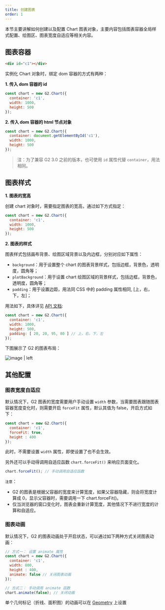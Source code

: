 ```yaml
---
title: 创建图表
order: 1
---
```


本节主要讲解如何创建以及配置 Chart 图表对象，主要内容包括图表容器全局样式配置、绘图区、图表宽度自适应等相关内容。

## 图表容器

```html
<div id="c1"></div>
```

实例化 Chart 对象时，绑定 dom 容器的方式有两种：

__1. 传入 dom 容器的 id__

```js
const chart = new G2.Chart({
  container: 'c1',
  width: 1000,
  height: 500
});
```

__2. 传入 dom 容器的 html 节点对象__

```js
const chart = new G2.Chart({
  container: document.getElementById('c1'),
  width: 1000,
  height: 500
});
```

> 注：为了兼容 G2 3.0 之前的版本，也可使用 `id` 属性代替 `container`，用法相同。

## 图表样式

__1. 图表的宽高__

创建 chart 对象时，需要指定图表的宽高，通过如下方式指定：

```js
const chart = new G2.Chart({
  container: 'c1',
  width: 1000,
  height: 500
});
```

__2. 图表的样式__

图表样式包括画布背景、绘图区域背景以及内边框，分别对应如下属性：

* `background`：用于设置整个 chart 的图表背景样式，包括边框，背景色，透明度，圆角等；
* `plotBackground`：用于设置 chart 绘图区域的背景样式，包括边框，背景色，透明度，圆角等；
* `padding`：用于设置边距，用法同 CSS 中的 padding 属性相同, [上，右，下，左]；

用法如下，具体详见 [API 文档](/zh/docs/manual/api/g2):

```js
const chart = new G2.Chart({
  container: 'c1',
  width: 1000,
  height: 500,
  padding: [ 20, 20, 95, 80 ] // 上，右，下，左
});
```

下图展示了 G2 的图表布局：

![image | left](https://gw.alipayobjects.com/zos/rmsportal/PfnvrCQRfuPmJIqfKNkS.png "")


## 其他配置

### 图表宽度自适应

默认情况下，G2 图表的宽度需要用户手动设置 `width` 参数，当需要图表跟随图表容器宽度变化时，则需要开启 `forceFit` 属性，默认其值为  false，开启方式如下：

```js
const chart = new G2.Chart({
  container: 'c1',
  forceFit: true,
  height : 400
});
```

此时，不需要设置 `width` 属性，即使设置了也不会生效。

另外还可以手动得调用自适应函数 `chart.forceFit()` 来响应页面变化。

```js
chart.forceFit(); // 手动调用自适应函数
```

`注意`：
* G2 的图表是根据父容器的宽度来计算宽度，如果父容器隐藏，则会将宽度计算成 0，显示父容器时，需要调用一下 chart.forceFit()。
* 仅当浏览器的窗口变化时，图表会重新计算宽度，其他情况下不进行宽度的计算和自适应。

### 图表动画

默认情况下，G2 的图表动画处于开启状态，可以通过如下两种方式关闭图表动画：

```js
// 方式一： 设置 animate 属性
const chart = new G2.Chart({
  container: 'c1',
  width: 800,
  height : 400,
  animate: false // 关闭图表动画
});

// 方式二： 手动调用 animate 函数
chart.animate(false); // 关闭动画
```

单个几何标记（折线、面积图）的动画可以在 [Geometry](/zh/docs/manual/tutorial/geometry) 上设置
